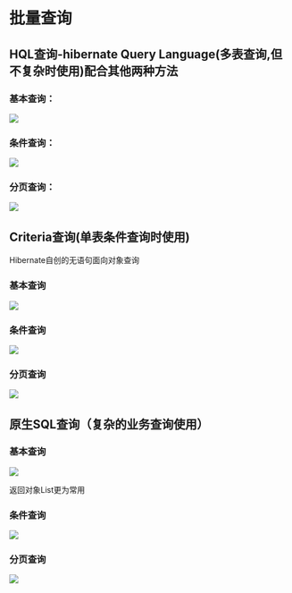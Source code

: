 # 批量查询

## HQL查询-hibernate Query Language\(多表查询,但不复杂时使用\)配合其他两种方法

### 基本查询：

![](../../../.gitbook/assets/image%20%2818%29.png)

### 条件查询：

![](../../../.gitbook/assets/image%20%2886%29.png)

### 分页查询：

![](../../../.gitbook/assets/image%20%2897%29.png)

## Criteria查询\(单表条件查询时使用\)

Hibernate自创的无语句面向对象查询

### 基本查询

![](../../../.gitbook/assets/image%20%2849%29.png)

### 条件查询

![](../../../.gitbook/assets/image%20%2858%29.png)

### 分页查询

![](../../../.gitbook/assets/image%20%2843%29.png)

## 原生SQL查询（复杂的业务查询使用）

### 基本查询

![](../../../.gitbook/assets/image%20%2863%29.png)

返回对象List更为常用

### 条件查询

![](../../../.gitbook/assets/image%20%2845%29.png)

### 分页查询

![](../../../.gitbook/assets/image%20%2826%29.png)



